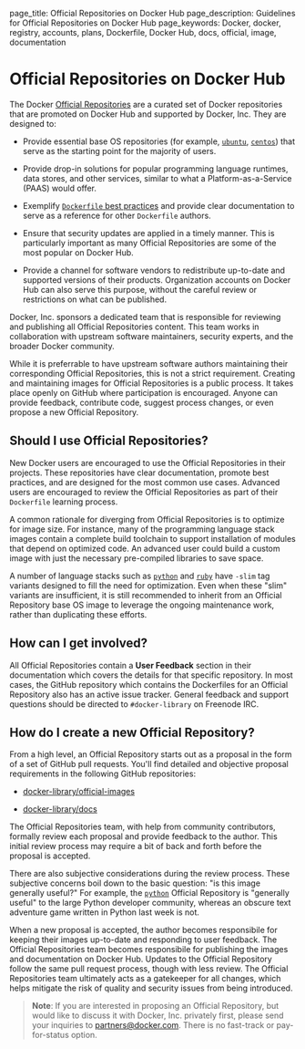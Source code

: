 page_title: Official Repositories on Docker Hub
page_description: Guidelines for Official Repositories on Docker Hub
page_keywords: Docker, docker, registry, accounts, plans, Dockerfile, Docker Hub, docs, official, image, documentation

# Official Repositories on Docker Hub

The Docker [Official Repositories](http://registry.hub.docker.com/official) are
a curated set of Docker repositories that are promoted on Docker Hub and
supported by Docker, Inc. They are designed to:

* Provide essential base OS repositories (for example,
  [`ubuntu`](https://registry.hub.docker.com/_/ubuntu/),
  [`centos`](https://registry.hub.docker.com/_/centos/)) that serve as the
  starting point for the majority of users.

* Provide drop-in solutions for popular programming language runtimes, data
  stores, and other services, similar to what a Platform-as-a-Service (PAAS)
  would offer.

* Exemplify [`Dockerfile` best practices](/articles/dockerfile_best-practices)
  and provide clear documentation to serve as a reference for other `Dockerfile`
  authors.

* Ensure that security updates are applied in a timely manner. This is
  particularly important as many Official Repositories are some of the most
  popular on Docker Hub.

* Provide a channel for software vendors to redistribute up-to-date and
  supported versions of their products. Organization accounts on Docker Hub can
  also serve this purpose, without the careful review or restrictions on what
  can be published.

Docker, Inc. sponsors a dedicated team that is responsible for reviewing and
publishing all Official Repositories content. This team works in collaboration
with upstream software maintainers, security experts, and the broader Docker
community.

While it is preferrable to have upstream software authors maintaining their
corresponding Official Repositories, this is not a strict requirement. Creating
and maintaining images for Official Repositories is a public process. It takes
place openly on GitHub where participation is encouraged. Anyone can provide
feedback, contribute code, suggest process changes, or even propose a new
Official Repository.

## Should I use Official Repositories?

New Docker users are encouraged to use the Official Repositories in their
projects. These repositories have clear documentation, promote best practices,
and are designed for the most common use cases. Advanced users are encouraged to
review the Official Repositories as part of their `Dockerfile` learning process.

A common rationale for diverging from Official Repositories is to optimize for
image size. For instance, many of the programming language stack images contain
a complete build toolchain to support installation of modules that depend on
optimized code. An advanced user could build a custom image with just the
necessary pre-compiled libraries to save space.

A number of language stacks such as
[`python`](https://registry.hub.docker.com/_/python/) and
[`ruby`](https://registry.hub.docker.com/_/ruby/) have `-slim` tag variants
designed to fill the need for optimization.  Even when these "slim" variants are
insufficient, it is still recommended to inherit from an Official Repository
base OS image to leverage the ongoing maintenance work, rather than duplicating
these efforts.

## How can I get involved?

All Official Repositories contain a **User Feedback** section in their
documentation which covers the details for that specific repository. In most
cases, the GitHub repository which contains the Dockerfiles for an Official
Repository also has an active issue tracker. General feedback and support
questions should be directed to `#docker-library` on Freenode IRC.

## How do I create a new Official Repository?

From a high level, an Official Repository starts out as a proposal in the form
of a set of GitHub pull requests.  You'll find detailed and objective proposal
requirements in the following GitHub repositories:

* [docker-library/official-images](https://github.com/docker-library/official-images)

* [docker-library/docs](https://github.com/docker-library/docs)

The Official Repositories team, with help from community contributors, formally
review each proposal and provide feedback to the author. This initial review
process may require a bit of back and forth before the proposal is accepted.

There are also subjective considerations during the review process. These
subjective concerns boil down to the basic question: "is this image generally
useful?"  For example, the [`python`](https://registry.hub.docker.com/_/python/)
Official Repository is "generally useful" to the large Python developer
community, whereas an obscure text adventure game written in Python last week is
not.

When a new proposal is accepted, the author becomes responsibile for keeping
their images up-to-date and responding to user feedback.  The Official
Repositories team becomes responsibile for publishing the images and
documentation on Docker Hub.  Updates to the Official Repository follow the same
pull request process, though with less review. The Official Repositories team
ultimately acts as a gatekeeper for all changes, which helps mitigate the risk
of quality and security issues from being introduced.

> **Note**: If you are interested in proposing an Official Repository, but would
> like to discuss it with Docker, Inc. privately first, please send your
> inquiries to partners@docker.com.  There is no fast-track or pay-for-status
> option.
